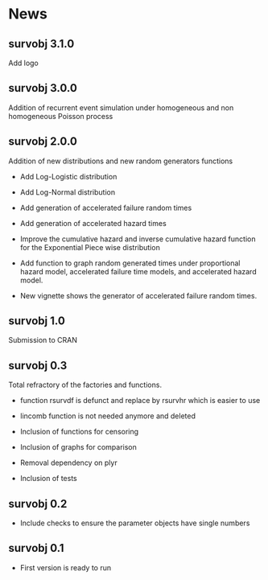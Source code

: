 # News
## survobj 3.1.0
Add logo

## survobj 3.0.0
Addition of recurrent event simulation under homogeneous and non homogeneous
Poisson process

## survobj 2.0.0
Addition of new distributions and new random generators functions

  - Add Log-Logistic distribution
  
  - Add Log-Normal distribution
  
  - Add generation of accelerated failure random times
  
  - Add generation of accelerated hazard times
  
  - Improve the cumulative hazard and inverse cumulative hazard function for 
  the Exponential Piece wise distribution
  
  - Add function to graph random generated times under proportional hazard
  model, accelerated failure time models, and accelerated hazard model.
  
  - New vignette shows the generator of accelerated failure random times.

## survobj 1.0
Submission to CRAN

## survobj 0.3
Total refractory of the factories and functions.

- function rsurvdf is defunct and replace by rsurvhr which is easier to use

- lincomb function is not needed anymore and deleted

- Inclusion of functions for censoring

- Inclusion of graphs for comparison

- Removal dependency on plyr

- Inclusion of tests


## survobj 0.2
- Include checks to ensure the parameter objects have single numbers

## survobj 0.1

- First version is ready to run
